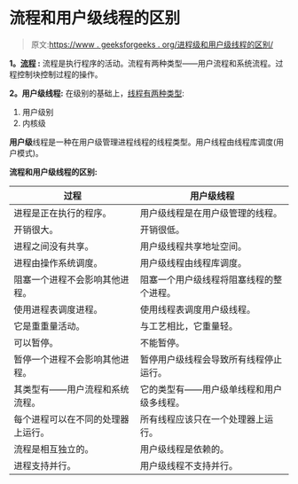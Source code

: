 # 流程和用户级线程的区别

> 原文:[https://www . geeksforgeeks . org/进程级和用户级线程的区别/](https://www.geeksforgeeks.org/difference-between-process-and-user-level-thread/)

**1。[流程](https://www.geeksforgeeks.org/introduction-of-process-management/) :**
流程是执行程序的活动。流程有两种类型——用户流程和系统流程。过程控制块控制过程的操作。

**2。用户级线程:**
在级别的基础上，[线程有两种类型](https://www.geeksforgeeks.org/relationship-between-user-level-thread-and-kernel-level-thread/):

1.  用户级别
2.  内核级

**用户级**线程是一种在用户级管理进程线程的线程类型。用户线程由线程库调度(用户模式)。

**流程和用户级线程的区别:**

<center>

| 过程 | 用户级线程 |
| --- | --- |
| 进程是正在执行的程序。 | 用户级线程是在用户级管理的线程。 |
| 开销很大。 | 开销很低。 |
| 进程之间没有共享。 | 用户级线程共享地址空间。 |
| 进程由操作系统调度。 | 用户级线程由线程库调度。 |
| 阻塞一个进程不会影响其他进程。 | 阻塞一个用户级线程将阻塞线程的整个进程。 |
| 使用进程表调度进程。 | 使用线程表调度用户级线程。 |
| 它是重重量活动。 | 与工艺相比，它重量轻。 |
| 可以暂停。 | 不能暂停。 |
| 暂停一个进程不会影响其他进程。 | 暂停用户级线程会导致所有线程停止运行。 |
| 其类型有——用户流程和系统流程。 | 它的类型有——用户级单线程和用户级多线程。 |
| 每个进程可以在不同的处理器上运行。 | 所有线程应该只在一个处理器上运行。 |
| 流程是相互独立的。 | 用户级线程是依赖的。 |
| 进程支持并行。 | 用户级线程不支持并行。 |

</center>